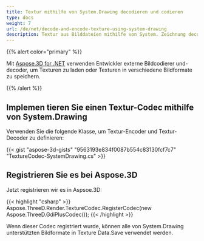 ```yaml
---
title: Textur mithilfe von System.Drawing decodieren und codieren
type: docs
weight: 7
url: /de/net/decode-and-encode-texture-using-system-drawing
description: Textur aus Bilddateien mithilfe von System. Zeichnung decodieren
---
```

{{% alert color="primary" %}}

Mit [Aspose.3D for .NET](https://products.aspose.com/3d/net/) verwenden Entwickler externe Bildcodierer und-decoder, um Texturen zu laden oder Texturen in verschiedene Bildformate zu speichern.

{{% /alert %}}

##  **Implemen tieren Sie einen Textur-Codec mithilfe von System.Drawing**

Verwenden Sie die folgende Klasse, um Textur-Encoder und Textur-Decoder zu definieren:

{{< gist "aspose-3d-gists" "9563193e834f0087b554c83130fcf7c7" "TextureCodec-SystemDrawing.cs" >}}


##  **Registrieren Sie es bei Aspose.3D**

Jetzt registrieren wir es in Aspsoe.3D:

{{< highlight "csharp" >}}
    Aspose.ThreeD.Render.TextureCodec.RegisterCodec(new Aspose.ThreeD.GdiPlusCodec());
{{< /highlight >}}


Wenn dieser Codec registriert wurde, können alle von System.Drawing unterstützten Bildformate in Texture Data.Save verwendet werden.

